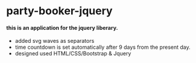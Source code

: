 # party-booker-jquery

#### this is an application for the jquery liberary.

- added svg waves as separators
- time countdown is set automatically after 9 days from the present day.
- designed used HTML/CSS/Bootstrap & Jquery
